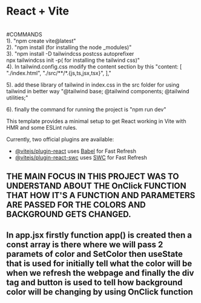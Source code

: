 # React + Vite
<br>
#COMMANDS
<br>
1). "npm create vite@latest"
<br>
2). "npm install (for installing the node _modules)"
<br>
3). "npm install -D tailwindcss postcss autoprefixer
    <br>
    npx tailwindcss init -p( for installing the tailwind css)"
    <br>
4). In tailwind.config.css modify the content section by this 
"content: [
    "./index.html",
    "./src/**/*.{js,ts,jsx,tsx}",
  ],"
  
  <br>

5). add these library of tailwind in index.css in the src folder for using tailwind in better way 
"@tailwind base;
@tailwind components;
@tailwind utilities;</h2>"
<br>

6). finally the command for running the project is "npm run dev"
    

This template provides a minimal setup to get React working in Vite with HMR and some ESLint rules.

Currently, two official plugins are available:

- [@vitejs/plugin-react](https://github.com/vitejs/vite-plugin-react/blob/main/packages/plugin-react/README.md) uses [Babel](https://babeljs.io/) for Fast Refresh
- [@vitejs/plugin-react-swc](https://github.com/vitejs/vite-plugin-react-swc) uses [SWC](https://swc.rs/) for Fast Refresh

<h2>THE MAIN FOCUS IN THIS PROJECT WAS TO UNDERSTAND ABOUT THE OnClick FUNCTION THAT HOW IT'S A FUNCTION AND PARAMETERS ARE PASSED FOR THE COLORS AND BACKGROUND GETS CHANGED. </h2>

<H2> In app.jsx firstly function app() is created then a const array is there where we will pass 2 paramets of color and SetColor then useState that is used for initially tell what the color will be when we refresh the webpage and finally the div tag and button is used to tell how background color will be changing by using OnClick function</H2>
